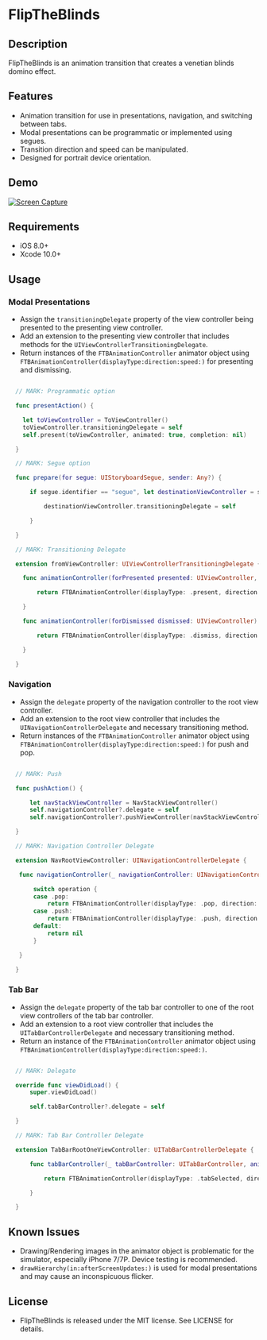 # FlipTheBlinds

## Description

FlipTheBlinds is an animation transition that creates a venetian blinds domino effect.

## Features

 * Animation transition for use in presentations, navigation, and switching between tabs.
 * Modal presentations can be programmatic or implemented using segues.
 * Transition direction and speed can be manipulated.
 * Designed for portrait device orientation.

## Demo

[![Screen Capture](https://img.youtube.com/vi/Pt0VacKUiWA/0.jpg)](https://www.youtube.com/watch?v=Pt0VacKUiWA)

## Requirements

 * iOS 8.0+
 * Xcode 10.0+

## Usage

### Modal Presentations

  * Assign the `transitioningDelegate` property of the view controller being presented to the presenting view controller.
  * Add an extension to the presenting view controller that includes methods for the `UIViewControllerTransitioningDelegate`.
  * Return instances of the `FTBAnimationController` animator object using `FTBAnimationController(displayType:direction:speed:)` for presenting and dismissing.

```swift

  // MARK: Programmatic option

  func presentAction() {

    let toViewController = ToViewController()
    toViewController.transitioningDelegate = self
    self.present(toViewController, animated: true, completion: nil)

  }

  // MARK: Segue option

  func prepare(for segue: UIStoryboardSegue, sender: Any?) {

      if segue.identifier == "segue", let destinationViewController = segue.destination as? toViewController {

          destinationViewController.transitioningDelegate = self

      }

  }

  // MARK: Transitioning Delegate

  extension fromViewController: UIViewControllerTransitioningDelegate {

    func animationController(forPresented presented: UIViewController, presenting: UIViewController, source: UIViewController) -> UIViewControllerAnimatedTransitioning? {

        return FTBAnimationController(displayType: .present, direction: .up, speed: .moderate)

    }

    func animationController(forDismissed dismissed: UIViewController) -> UIViewControllerAnimatedTransitioning? {

        return FTBAnimationController(displayType: .dismiss, direction: .down, speed: .moderate)

    }

  }
```

### Navigation

  * Assign the `delegate` property of the navigation controller to the root view controller.
  * Add an extension to the root view controller that includes the `UINavigationControllerDelegate` and necessary transitioning method.
  * Return instances of the `FTBAnimationController` animator object using `FTBAnimationController(displayType:direction:speed:)` for push and pop.

```swift

  // MARK: Push

  func pushAction() {

      let navStackViewController = NavStackViewController()
      self.navigationController?.delegate = self
      self.navigationController?.pushViewController(navStackViewController, animated: true)

  }

  // MARK: Navigation Controller Delegate

  extension NavRootViewController: UINavigationControllerDelegate {

   func navigationController(_ navigationController: UINavigationController, animationControllerFor operation: UINavigationControllerOperation, from fromVC: UIViewController, to toVC: UIViewController) -> UIViewControllerAnimatedTransitioning? {

       switch operation {
       case .pop:
           return FTBAnimationController(displayType: .pop, direction: .right, speed: .moderate)
       case .push:
           return FTBAnimationController(displayType: .push, direction: .left, speed: .moderate)
       default:
           return nil
       }

   }

  }
```

### Tab Bar

  * Assign the `delegate` property of the tab bar controller to one of the root view controllers of the tab bar controller.
  * Add an extension to a root view controller that includes the `UITabBarControllerDelegate` and necessary transitioning method.
  * Return an instance of the `FTBAnimationController` animator object using `FTBAnimationController(displayType:direction:speed:)`.

```swift

  // MARK: Delegate

  override func viewDidLoad() {
      super.viewDidLoad()

      self.tabBarController?.delegate = self

  }

  // MARK: Tab Bar Controller Delegate

  extension TabBarRootOneViewController: UITabBarControllerDelegate {

      func tabBarController(_ tabBarController: UITabBarController, animationControllerForTransitionFrom fromVC: UIViewController, to toVC: UIViewController) -> UIViewControllerAnimatedTransitioning? {

          return FTBAnimationController(displayType: .tabSelected, direction: .down, speed: .moderate)

      }

  }
```

## Known Issues

 * Drawing/Rendering images in the animator object is problematic for the simulator, especially iPhone 7/7P. Device testing is recommended.
 * `drawHierarchy(in:afterScreenUpdates:)` is used for modal presentations and may cause an inconspicuous flicker.   

## License

 * FlipTheBlinds is released under the MIT license. See LICENSE for details.
